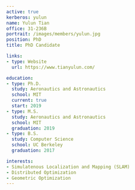 ```yaml
---
active: true
kerberos: yulun
name: Yulun Tian
office: 31-236B
portrait: /images/members/yulun.jpg
position: PhD
title: PhD Candidate

links:
- type: Website
  url: https://www.tianyulun.com/

education:
- type: Ph.D.
  study: Aeronautics and Astronautics
  school: MIT
  current: true
  start: 2019
- type: M.S.
  study: Aeronautics and Astronautics
  school: MIT
  graduation: 2019
- type: B.S.
  study: Computer Science
  school: UC Berkeley
  graduation: 2017

interests:
- Simulatenous Localization and Mapping (SLAM)
- Distributed Optimization
- Geometric Optimization
---
```

